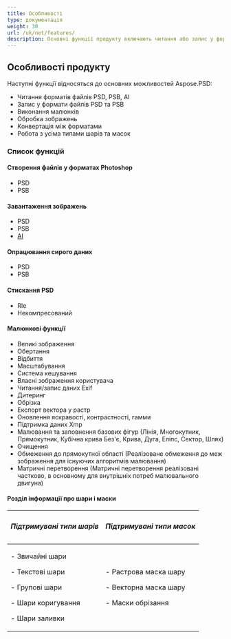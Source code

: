 ```yaml
---
title: Особливості
type: документація
weight: 30
url: /uk/net/features/
description: Основні функції продукту включають читання або запис у форматах файлів PSD, PSB, AI, виконання малюнків, обробку зображень та роботу з шаром і масками.
---
```


## **Особливості продукту**
Наступні функції відносяться до основних можливостей Aspose.PSD:

- Читання форматів файлів PSD, PSB, AI
- Запис у формати файлів PSD та PSB
- Виконання малюнків
- Обробка зображень
- Конвертація між форматами
- Робота з усіма типами шарів та масок
### **Список функцій**
#### **Створення файлів у форматах Photoshop**
- PSD
- PSB
#### **Завантаження зображень**
- PSD
- PSB
- [AI](/psd/uk/net/ai-adobe-illustrator-format/)
#### **Опрацювання сирого даних**
- PSD
- PSB
#### **Стискання PSD**
- Rle
- Некомпресований
#### **Малюнкові функції**
- Великі зображення
- Обертання
- Відбиття
- Масштабування
- Система кешування
- Власні зображення користувача
- Читання/запис даних Exif
- Дитеринг
- Обрізка
- Експорт вектора у растр
- Оновлення яскравості, контрастності, гамми
- Підтримка даних Xmp
- Малювання та заповнення базових фігур (Лінія, Многокутник, Прямокутник, Кубічна крива Без'є, Крива, Дуга, Еліпс, Сектор, Шлях)
- Очищення
- Обмеження до прямокутної області (Реалізоване обмеження до меж зображення для існуючих алгоритмів малювання)
- Матричні перетворення (Матричні перетворення реалізовані частково, в основному для внутрішніх потреб малювального двигуна)
#### **Розділ інформації про шари і маски**

|<h5>**Підтримувані типи шарів**</h5>|<h5>**Підтримувані типи масок**</h5>|
| :- | :- |
|<p>- Звичайні шари</p><p>- Текстові шари</p><p>- Групові шари</p><p>- Шари коригування</p><p>- Шари заливки</p>|<p>- Растрова маска шару</p><p>- Векторна маска шару</p><p>- Маски обрізання</p>|
